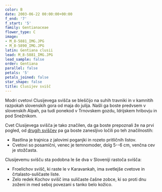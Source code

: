 ```yaml
---
color: B
date: 2003-06-22 00:00:00+00:00
f_end: '7'
f_start: '5'
family: Gentianaceae
flower_type: C
image:
- M_8-5881_IMG.JPG
- M_8-5890_IMG.JPG
latin: Gentiana clusii
lead: M_8-5881_IMG.JPG
lead_sample: false
order: Gentiana
parallel: false
petals: '5'
petals_joined: false
star_shape: false
title: Clusijev svišč
---
```

Modri cvetovi Clusijevega svišča se bleščijo na suhih travniki in v kamnitih razpokah slovenskih gora od maja do julija. Našli ga boste predvsem v slovenskih Alpah, pa tudi ponekod v Trnovskem gozdu, Idrijskem hribovju in pod Snežnikom.

Cvet Clusijevega svišča je tako značilen, da ga boste prepoznali že na prvi pogled, od [drugih sviščev](../../genus/gentiana/) pa ga boste zanesljivo ločili po teh značilnostih:

-   Rastlina je trajnica z jalovimi poganjki in rozeto pritličnih listov.
-   Cvetovi so posamični, venec je temnomoder, dolg 5--6 cm, venčna cev je stožčasta.

Clusijevemu svišču sta podobna le še dva v Sloveniji rastoča svišča:

-   Froelichov svišč, ki raste le v Karavankah, ima svetlejše cvetove in črtalasto-suličaste liste.
-   Zelo redek Kochov svišč ima suličaste čašne zobce, ki so proti dnu zoženi in med seboj povezani s tanko belo kožico.
